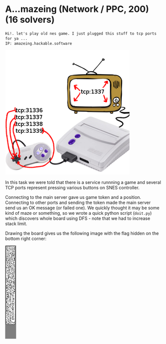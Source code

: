 # A...mazeing (Network / PPC, 200) (16 solvers)
	Hi!. let's play old nes game. I just plugged this stuff to tcp ports for ya ...
	IP: amazeing.hackable.software

![schematic](img.png)

In this task we were told that there is a service runnning a game
and several TCP ports represent pressing various buttons on SNES
controller.

Connecting to the main server gave us game token and a position.
Connecting to other ports and sending the token made the main server
send us an OK message (or failed one). We quickly thought it may be 
some kind of maze or something, so we wrote a quick python script
(`doit.py`) which discovers whole board using DFS - note that we had 
to increase stack limit.

Drawing the board gives us the following image with the flag hidden on the bottom right corner:

![flag](flag.png)

